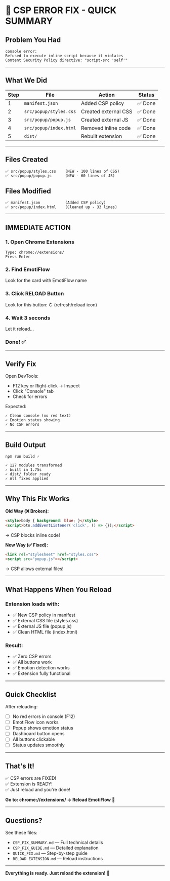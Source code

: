 # 🎯 CSP ERROR FIX - QUICK SUMMARY

## Problem You Had

```
console error:
Refused to execute inline script because it violates 
Content Security Policy directive: "script-src 'self'"
```

---

## What We Did

| Step | File | Action | Status |
|------|------|--------|--------|
| 1 | `manifest.json` | Added CSP policy | ✅ Done |
| 2 | `src/popup/styles.css` | Created external CSS | ✅ Done |
| 3 | `src/popup/popup.js` | Created external JS | ✅ Done |
| 4 | `src/popup/index.html` | Removed inline code | ✅ Done |
| 5 | `dist/` | Rebuilt extension | ✅ Done |

---

## Files Created

```
✅ src/popup/styles.css    (NEW - 100 lines of CSS)
✅ src/popup/popup.js      (NEW - 60 lines of JS)
```

## Files Modified

```
✅ manifest.json           (Added CSP policy)
✅ src/popup/index.html    (Cleaned up - 33 lines)
```

---

## IMMEDIATE ACTION

### 1. Open Chrome Extensions
```
Type: chrome://extensions/
Press Enter
```

### 2. Find EmotiFlow
Look for the card with EmotiFlow name

### 3. Click RELOAD Button
Look for this button: ↻ (refresh/reload icon)

### 4. Wait 3 seconds
Let it reload...

### Done! ✅

---

## Verify Fix

Open DevTools:
- F12 key or Right-click → Inspect
- Click "Console" tab
- Check for errors

Expected:
```
✓ Clean console (no red text)
✓ Emotion status showing
✓ No CSP errors
```

---

## Build Output

```
npm run build ✓

✓ 127 modules transformed
✓ built in 1.75s
✓ dist/ folder ready
✓ All fixes applied
```

---

## Why This Fix Works

**Old Way (❌ Broken):**
```html
<style>body { background: blue; }</style>
<script>btn.addEventListener('click', () => {});</script>
```
→ CSP blocks inline code!

**New Way (✅ Fixed):**
```html
<link rel="stylesheet" href="styles.css">
<script src="popup.js"></script>
```
→ CSP allows external files!

---

## What Happens When You Reload

### Extension loads with:
- ✅ New CSP policy in manifest
- ✅ External CSS file (styles.css)
- ✅ External JS file (popup.js)
- ✅ Clean HTML file (index.html)

### Result:
- ✅ Zero CSP errors
- ✅ All buttons work
- ✅ Emotion detection works
- ✅ Extension fully functional

---

## Quick Checklist

After reloading:

- [ ] No red errors in console (F12)
- [ ] EmotiFlow icon works
- [ ] Popup shows emotion status
- [ ] Dashboard button opens
- [ ] All buttons clickable
- [ ] Status updates smoothly

---

## That's It!

✅ CSP errors are FIXED!  
✅ Extension is READY!  
✅ Just reload and you're done!

**Go to: chrome://extensions/ → Reload EmotiFlow** 🚀

---

## Questions?

See these files:
- `CSP_FIX_SUMMARY.md` — Full technical details
- `CSP_FIX_GUIDE.md` — Detailed explanation
- `QUICK_FIX.md` — Step-by-step guide
- `RELOAD_EXTENSION.md` — Reload instructions

---

**Everything is ready. Just reload the extension!** 💙
